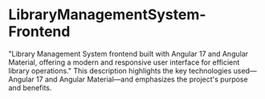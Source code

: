 # LibraryManagementSystem-Frontend
"Library Management System frontend built with Angular 17 and Angular Material, offering a modern and responsive user interface for efficient library operations."  This description highlights the key technologies used—Angular 17 and Angular Material—and emphasizes the project's purpose and benefits.
